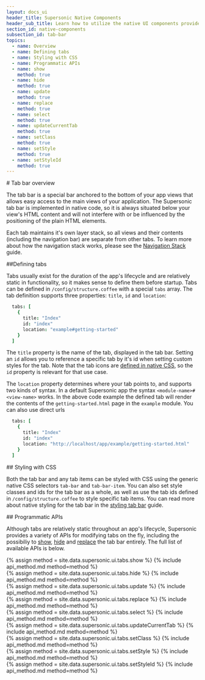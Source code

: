 ```yaml
---
layout: docs_ui
header_title: Supersonic Native Components
header_sub_title: Learn how to utilize the native UI components provided by Supersonic to their fullest.
section_id: native-components
subsection_id: tab-bar
topics:
  - name: Overview
  - name: Defining tabs
  - name: Styling with CSS
  - name: Programmatic APIs
  - name: show
    method: true
  - name: hide
    method: true
  - name: update
    method: true
  - name: replace
    method: true
  - name: select
    method: true
  - name: updateCurrentTab
    method: true
  - name: setClass
    method: true
  - name: setStyle
    method: true
  - name: setStyleId
    method: true
---
```


<section class="docs-section" id="overview">
# Tab bar overview

The tab bar is a special bar anchored to the bottom of your app views that allows easy access to the main views of your application. The Supersonic tab bar is implemented in native code, so it is always situated below your view's HTML content and will not interfere with or be influenced by the positioning of the plain HTML elements.

Each tab maintains it's own layer stack, so all views and their contents (including the navigation bar) are separate from other tabs. To learn more about how the navigation stack works, please see the [Navigation Stack][nav-stack] guide.
</section>

<section class="docs-section" id="defining-tabs">
##Defining tabs

Tabs usually exist for the duration of the app's lifecycle and are relatively static in functionality, so it makes sense to define them before startup. Tabs can be defined in `/config/structure.coffee` with a special `tabs` array. The tab definition supports three properties: `title`, `id` and `location`:

```coffeescript
  tabs: [
    {
      title: "Index"
      id: "index"
      location: "example#getting-started"
    }
  ]
```

The `title` property is the name of the tab, displayed in the tab bar. Setting an `id` allows you to reference a specific tab by it's id when setting custom styles for the tab. Note that the tab icons are [defined in native CSS](#styling-with-css), so the `id` property is relevant for that use case.

The `location` property determines where your tab points to, and supports two kinds of syntax. In a default Supersonic app the syntax `<module-name>#<view-name>` works. In the above code example the defined tab will render the contents of the `getting-started.html` page in the `example` module. You can also use direct urls

```coffeescript
  tabs: [
    {
      title: "Index"
      id: "index"
      location: "http://localhost/app/example/getting-started.html"
    }
  ]
```

</section>

<section class="docs-section" id="styling-with-css">
## Styling with CSS

Both the tab bar and any tab items can be styled with CSS using the generic native CSS selectors `tab-bar` and `tab-bar-item`. You can also set style classes and ids for the tab bar as a whole, as well as use the tab ids defined in `/config/structure.coffee` to style specific tab items. You can read more about native styling for the tab bar in the [styling tab bar][styling-tab-bar] guide.
</section>

<section class="docs-section" id="programmatic-apis">
## Programmatic APIs

Although tabs are relatively static throughout an app's lifecycle, Supersonic provides a variety of APIs for modifying tabs on the fly, including the possibiliy to [show](#show), [hide](#hide) and [replace](#replace) the tab bar entirely. The full list of available APIs is below.
</section>

<section class="docs-section" id="show">
{% assign method = site.data.supersonic.ui.tabs.show %}
{% include api_method.md method=method %}
</section>

<section class="docs-section" id="hide">
{% assign method = site.data.supersonic.ui.tabs.hide %}
{% include api_method.md method=method %}
</section>

<section class="docs-section" id="update">
{% assign method = site.data.supersonic.ui.tabs.update %}
{% include api_method.md method=method %}
</section>

<section class="docs-section" id="replace">
{% assign method = site.data.supersonic.ui.tabs.replace %}
{% include api_method.md method=method %}
</section>

<section class="docs-section" id="select">
{% assign method = site.data.supersonic.ui.tabs.select %}
{% include api_method.md method=method %}
</section>

<section class="docs-section" id="updateCurrentTab">
{% assign method = site.data.supersonic.ui.tabs.updateCurrentTab %}
{% include api_method.md method=method %}
</section>

<section class="docs-section" id="setclass">
{% assign method = site.data.supersonic.ui.tabs.setClass %}
{% include api_method.md method=method %}
</section>

<section class="docs-section" id="setstyle">
{% assign method = site.data.supersonic.ui.tabs.setStyle %}
{% include api_method.md method=method %}
</section>

<section class="docs-section" id="setstyleid">
{% assign method = site.data.supersonic.ui.tabs.setStyleId %}
{% include api_method.md method=method %}
</section>

[nav-stack]:/supersonic/guides/navigation/
[styling-tab-bar]: /supersonic/guides/ui/styling-native-components/tab-bar